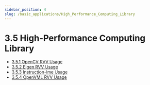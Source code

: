 ```yaml
---
sidebar_position: 4
slug: /basic_applications/High_Performance_Computing_Library
---
```


# 3.5 High-Performance Computing Library

- [3.5.1 OpenCV RVV Usage](3.5.1_opencv_rvv.md)
- [3.5.2 Eigen RVV Usage](3.5.2_eigen-rvv.md)
- [3.5.3 Instruction-Ime Usage](3.5.3_instruction-ime.md)
- [3.5.4 OpenVML RVV Usage](3.5.4_openVML-rvv.md)